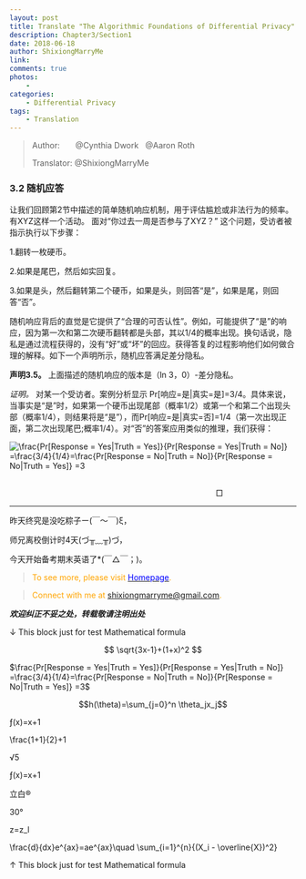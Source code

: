 ```yaml
--- 
layout: post
title: Translate "The Algorithmic Foundations of Differential Privacy"
description: Chapter3/Section1 
date: 2018-06-18 
author: ShixiongMarryMe  
link: 
comments: true
photos:
    -
categories:
    - Differential Privacy
tags: 
    - Translation
--- 
```


>Author: &#160;&#160;&#160;&#160;&#160;&#160;@Cynthia Dwork &#160;&#160;@Aaron Roth
>
>Translator: @ShixiongMarryMe


### 3.2 随机应答
让我们回顾第2节中描述的简单随机响应机制，用于评估尴尬或非法行为的频率。有XYZ这样一个活动。 面对“你过去一周是否参与了XYZ？” 这个问题，受访者被指示执行以下步骤：

1.翻转一枚硬币。

2.如果是尾巴，然后如实回复。

3.如果是头，然后翻转第二个硬币，如果是头，则回答“是”，如果是尾，则回答“否”。

随机响应背后的直觉是它提供了“合理的可否认性”。例如，可能提供了“是”的响应，因为第一次和第二次硬币翻转都是头部，其以1/4的概率出现。换句话说，隐私是通过流程获得的，没有“好”或“坏”的回应。获得答复的过程影响他们如何做合理的解释。如下一个声明所示，随机应答满足差分隐私。

**声明3.5。** 上面描述的随机响应的版本是（ln 3，0）-差分隐私。

*证明。* 对某一个受访者。案例分析显示 Pr[响应=是|真实=是]=3/4。具体来说，当事实是“是”时，如果第一个硬币出现尾部（概率1/2）或第一个和第二个出现头部（概率1/4），则结果将是“是”），而Pr[响应=是|真实=否]=1/4（第一次出现正面，第二次出现尾巴;概率1/4）。对“否”的答案应用类似的推理，我们获得：

<img src="http://latex.codecogs.com/gif.latex?\inline&space;\fn_cs&space;\frac{Pr[Response&space;=&space;Yes|Truth&space;=&space;Yes]}{Pr[Response&space;=&space;Yes|Truth&space;=&space;No]}&space;=\frac{3/4}{1/4}=\frac{Pr[Response&space;=&space;No|Truth&space;=&space;No]}{Pr[Response&space;=&space;No|Truth&space;=&space;Yes]}&space;=3" title="\frac{Pr[Response = Yes|Truth = Yes]}{Pr[Response = Yes|Truth = No]} =\frac{3/4}{1/4}=\frac{Pr[Response = No|Truth = No]}{Pr[Response = No|Truth = Yes]} =3" />

&#160;&#160;&#160;&#160;&#160;&#160;&#160;&#160;&#160;&#160;&#160;&#160;&#160;&#160;&#160;&#160;&#160;&#160;&#160;&#160;&#160;&#160;&#160;&#160;&#160;&#160;&#160;&#160;&#160;&#160;&#160;&#160;&#160;&#160;&#160;&#160;&#160;&#160;&#160;&#160;&#160;&#160;&#160;&#160;&#160;&#160;&#160;&#160;&#160;&#160;&#160;&#160;&#160;&#160;&#160;&#160;&#160;&#160;&#160;&#160;&#160;&#160;&#160;&#160;&#160;&#160;&#160;&#160;&#160;&#160;&#160;&#160;&#160;&#160;&#160;&#160;&#160;&#160;&#160;&#160;&#160;&#160;&#160;&#160;&#160;&#160;&#160;&#160;&#160;&#160;&#160;&#160;&#160;&#160;&#160;&#160;&#160;&#160;&#160;&#160;&#160;&#160;&#160;&#160;&#160;&#160;&#160;&#160;&#160;&#160;&#160;&#160;&#160;&#160;&#160;&#160;&#160;&#160;&#160;&#160;&#160;&#160;&#160;&#160;&#160;&#160;&#160;&#160;&#160;&#160;&#160;&#160;&#160;&#160;&#160;&#160;&#160;&#160;&#160;&#160;&#160;&#160;&#160;&#160;&#160;&#160;&#160;&#160;&#160;&#160;&#160;&#160;&#160;&#160;&#160;&#160;&#160;&#160;&#160;&#160;&#160;&#160;&#160;&#160;&#160;&#160;&#160;&#160;&#160;&#160;&#160;&#160;&#160;&#160;&#160;&#160;&#160;&#160;&#160;&#160;&#160;&#160;&#160;&#160;&#160;&#160;&#160;&#160;&#160;&#160;&#160;&#160;&#160;&#160;&#160;&#160;&#160;&#160;&#160;&#160;&#160;&#160;&#160;&#160;&#160;&#160;&#160;&#160;&#160;&#160;&#160;&#160;&#160;&#160;&#160;&#160;&#160;&#160;&#160;&#160;□

---

昨天终究是没吃粽子ー(￣～￣)ξ，

师兄离校倒计时4天(づ╥﹏╥)づ，

今天开始备考期末英语了*(￣△￣；)。

> <span style="color:orange"> To see more, please visit [<span style="color:blue">Homepage</span>](https://ShixiongMarryMe.github.io/). </span>

> <span style="color:orange"> Connect with me at <span style="color:blue"><shixiongmarryme@gmail.com></span>. </span>

[^_^]:
    &nbsp;这是空行

[>_<]:
    &#160;这是空格

__*欢迎纠正不妥之处，转载敬请注明出处*__

[comment]: <> (This is a comment, it will not be included)
[comment]: <> (in  the output file unless you use it in)
[comment]: <> (a reference style link.)
[//]: <> (This is also a comment.)
[//]: # (This may be the most platform independent comment)
[^_^]:
    &nbsp;这是空行

[>_<]:
    &#160;这是空格

[>_>]:
    3



↓ This block just for test Mathematical formula

 $$
 \sqrt{3x-1}+(1+x)^2
 $$

$\frac{Pr[Response = Yes|Truth = Yes]}{Pr[Response = Yes|Truth = No]} =\frac{3/4}{1/4}=\frac{Pr[Response = No|Truth = No]}{Pr[Response = No|Truth = Yes]} =3$ 

 $$h(\theta)=\sum_{j=0}^n \theta_jx_j$$

 &fnof;(x)=x+1

\frac{1+1}{2}+1

 &radic;5

&fnof;(x)=x+1

立白&reg;

30&deg;

z=z_l

\frac{d}{dx}e^{ax}=ae^{ax}\quad \sum_{i=1}^{n}{(X_i - \overline{X})^2}

↑ This block just for test Mathematical formula

<script type="text/javascript" async src="https://cdn.mathjax.org/mathjax/latest/MathJax.js?config=TeX-MML-AM_CHTML">
</script>